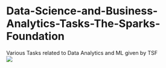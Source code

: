 # Data-Science-and-Business-Analytics-Tasks-The-Sparks-Foundation
Various Tasks related to Data Analytics and ML given by TSF\
![](https://img.shields.io/badge/<Author>-<Shubhang_Shukla>-informational?style=flat&logo=data:image/svg%2bxml;base64,<BASE64_DATA>)
